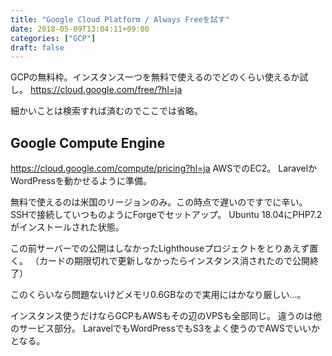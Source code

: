 ```yaml
---
title: "Google Cloud Platform / Always Freeを試す"
date: 2018-05-09T13:04:11+09:00
categories: ["GCP"]
draft: false
---
```


GCPの無料枠。インスタンス一つを無料で使えるのでどのくらい使えるか試し。
https://cloud.google.com/free/?hl=ja

細かいことは検索すれば済むのでここでは省略。

## Google Compute Engine
https://cloud.google.com/compute/pricing?hl=ja
AWSでのEC2。
LaravelかWordPressを動かせるように準備。

無料で使えるのは米国のリージョンのみ。この時点で遅いのですでに辛い。
SSHで接続していつものようにForgeでセットアップ。
Ubuntu 18.04にPHP7.2がインストールされた状態。

この前サーバーでの公開はしなかったLighthouseプロジェクトをとりあえず置く。
（カードの期限切れで更新しなかったらインスタンス消されたので公開終了）

このくらいなら問題ないけどメモリ0.6GBなので実用にはかなり厳しい…。

インスタンス使うだけならGCPもAWSもその辺のVPSも全部同じ。
違うのは他のサービス部分。
LaravelでもWordPressでもS3をよく使うのでAWSでいいかとなる。
